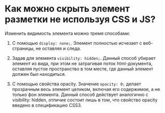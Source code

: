 # Как можно скрыть элемент разметки не используя CSS и JS?

Изменить видимость элемента можно тремя способами:

1. С помощью `display: none;`. Элемент полностью исчезает с веб-страницы, не оставляя и следа.

2. Задав для элемента `visibility: hidden;`. Данный способ убирает элемент из вида, при этом не затрагивая поток html-документа, оставляя пустое пространство в том месте, где данный элемент должен был находиться.

3. С помощью свойства opacity. Значение `opacity: 0;` делает прозрачным весь элемент целиком, включая его содержимое, а не только фон элемента. Данный способ действует аналогично с visibility: hidden, отличие состоит лишь в том, что свойство opacity введено в спецификацию CSS3.
